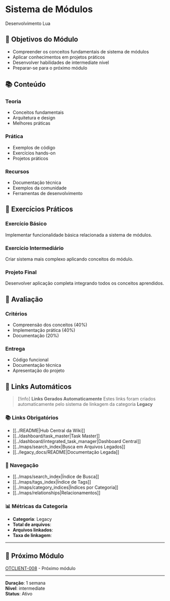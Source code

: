 
# Sistema de Módulos

Desenvolvimento Lua

## 🎯 Objetivos do Módulo

- Compreender os conceitos fundamentais de sistema de módulos
- Aplicar conhecimentos em projetos práticos
- Desenvolver habilidades de intermediate nível
- Preparar-se para o próximo módulo

## 📚 Conteúdo


### Teoria
- Conceitos fundamentais
- Arquitetura e design
- Melhores práticas

### Prática
- Exemplos de código
- Exercícios hands-on
- Projetos práticos

### Recursos
- Documentação técnica
- Exemplos da comunidade
- Ferramentas de desenvolvimento


## 🧪 Exercícios Práticos


### Exercício Básico
Implementar funcionalidade básica relacionada a sistema de módulos.

### Exercício Intermediário
Criar sistema mais complexo aplicando conceitos do módulo.

### Projeto Final
Desenvolver aplicação completa integrando todos os conceitos aprendidos.


## 📝 Avaliação


### Critérios
- Compreensão dos conceitos (40%)
- Implementação prática (40%)
- Documentação (20%)

### Entrega
- Código funcional
- Documentação técnica
- Apresentação do projeto


## 🔗 **Links Automáticos**

> [!info] **Links Gerados Automaticamente**
> Estes links foram criados automaticamente pelo sistema de linkagem da categoria **Legacy**

### **📚 Links Obrigatórios**
- [[../README|Hub Central da Wiki]]
- [[../dashboard/task_master|Task Master]]
- [[../dashboard/integrated_task_manager|Dashboard Central]]
- [[../maps/search_index|Busca em Arquivos Legados]]
- [[../legacy_docs/README|Documentação Legada]]

### **🧭 Navegação**
- [[../maps/search_index|Índice de Busca]]
- [[../maps/tags_index|Índice de Tags]]
- [[../maps/category_indices|Índices por Categoria]]
- [[../maps/relationships|Relacionamentos]]

### **📊 Métricas da Categoria**
- **Categoria**: Legacy
- **Total de arquivos**: <!-- Contador automático -->
- **Arquivos linkados**: <!-- Contador automático -->
- **Taxa de linkagem**: <!-- Percentual automático -->

---

## 🔗 Próximo Módulo

[OTCLIENT-008](OTCLIENT-008.md) - Próximo módulo

---

**Duração**: 1 semana  
**Nível**: intermediate  
**Status**: Ativo

